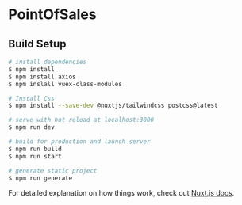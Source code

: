 # PointOfSales

## Build Setup

```bash
# install dependencies
$ npm install
$ npm install axios
$ npm inslall vuex-class-modules

# Install Css
$ npm install --save-dev @nuxtjs/tailwindcss postcss@latest

# serve with hot reload at localhost:3000
$ npm run dev

# build for production and launch server
$ npm run build
$ npm run start

# generate static project
$ npm run generate
```

For detailed explanation on how things work, check out [Nuxt.js docs](https://nuxtjs.org).
